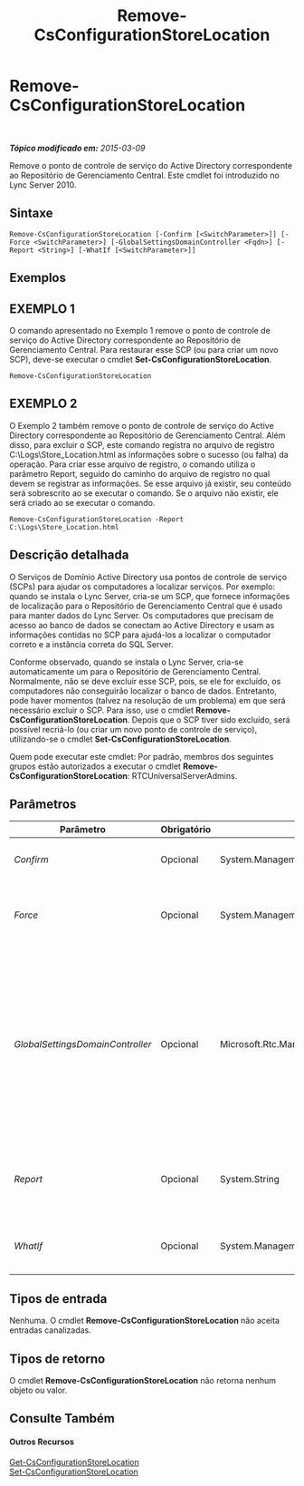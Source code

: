﻿---
title: Remove-CsConfigurationStoreLocation
TOCTitle: Remove-CsConfigurationStoreLocation
ms:assetid: 141be225-c6e4-4377-913b-ba61528929d4
ms:mtpsurl: https://technet.microsoft.com/pt-br/library/Gg398214(v=OCS.15)
ms:contentKeyID: 49305965
ms.date: 05/19/2016
mtps_version: v=OCS.15
ms.translationtype: HT
---

# Remove-CsConfigurationStoreLocation

 

_**Tópico modificado em:** 2015-03-09_

Remove o ponto de controle de serviço do Active Directory correspondente ao Repositório de Gerenciamento Central. Este cmdlet foi introduzido no Lync Server 2010.

## Sintaxe

    Remove-CsConfigurationStoreLocation [-Confirm [<SwitchParameter>]] [-Force <SwitchParameter>] [-GlobalSettingsDomainController <Fqdn>] [-Report <String>] [-WhatIf [<SwitchParameter>]]

## Exemplos

## EXEMPLO 1

O comando apresentado no Exemplo 1 remove o ponto de controle de serviço do Active Directory correspondente ao Repositório de Gerenciamento Central. Para restaurar esse SCP (ou para criar um novo SCP), deve-se executar o cmdlet **Set-CsConfigurationStoreLocation**.

    Remove-CsConfigurationStoreLocation

## EXEMPLO 2

O Exemplo 2 também remove o ponto de controle de serviço do Active Directory correspondente ao Repositório de Gerenciamento Central. Além disso, para excluir o SCP, este comando registra no arquivo de registro C:\\Logs\\Store\_Location.html as informações sobre o sucesso (ou falha) da operação. Para criar esse arquivo de registro, o comando utiliza o parâmetro Report, seguido do caminho do arquivo de registro no qual devem se registrar as informações. Se esse arquivo já existir, seu conteúdo será sobrescrito ao se executar o comando. Se o arquivo não existir, ele será criado ao se executar o comando.

    Remove-CsConfigurationStoreLocation -Report C:\Logs\Store_Location.html

## Descrição detalhada

O Serviços de Domínio Active Directory usa pontos de controle de serviço (SCPs) para ajudar os computadores a localizar serviços. Por exemplo: quando se instala o Lync Server, cria-se um SCP, que fornece informações de localização para o Repositório de Gerenciamento Central que é usado para manter dados do Lync Server. Os computadores que precisam de acesso ao banco de dados se conectam ao Active Directory e usam as informações contidas no SCP para ajudá-los a localizar o computador correto e a instância correta do SQL Server.

Conforme observado, quando se instala o Lync Server, cria-se automaticamente um para o Repositório de Gerenciamento Central. Normalmente, não se deve excluir esse SCP, pois, se ele for excluído, os computadores não conseguirão localizar o banco de dados. Entretanto, pode haver momentos (talvez na resolução de um problema) em que será necessário excluir o SCP. Para isso, use o cmdlet **Remove-CsConfigurationStoreLocation**. Depois que o SCP tiver sido excluído, será possível recriá-lo (ou criar um novo ponto de controle de serviço), utilizando-se o cmdlet **Set-CsConfigurationStoreLocation**.

Quem pode executar este cmdlet: Por padrão, membros dos seguintes grupos estão autorizados a executar o cmdlet **Remove-CsConfigurationStoreLocation**: RTCUniversalServerAdmins.

## Parâmetros


<table>
<colgroup>
<col style="width: 25%" />
<col style="width: 25%" />
<col style="width: 25%" />
<col style="width: 25%" />
</colgroup>
<thead>
<tr class="header">
<th>Parâmetro</th>
<th>Obrigatório</th>
<th>Tipo</th>
<th>Descrição</th>
</tr>
</thead>
<tbody>
<tr class="odd">
<td><p><em>Confirm</em></p></td>
<td><p>Opcional</p></td>
<td><p>System.Management.Automation.SwitchParameter</p></td>
<td><p>Solicita confirmação antes da execução do comando.</p></td>
</tr>
<tr class="even">
<td><p><em>Force</em></p></td>
<td><p>Opcional</p></td>
<td><p>System.Management.Automation.SwitchParameter</p></td>
<td><p>Suprime a exibição de qualquer mensagem de erro não-fatal que possa ocorrer durante a execução do comando.</p></td>
</tr>
<tr class="odd">
<td><p><em>GlobalSettingsDomainController</em></p></td>
<td><p>Opcional</p></td>
<td><p>Microsoft.Rtc.Management.Deploy.Fqdn</p></td>
<td><p>Nome de domínio totalmente qualificado (FQDN) de um controlador de domínio no qual estão armazenadas as definições globais. Se as definições globais estiverem armazenadas no contêiner Sistema do Active Directory, este parâmetro deverá apontar para o controlador de domínio raiz. Se as configurações globais estiverem armazenadas no contêiner Configuração, qualquer controlador de domínio poderá ser utilizado e este parâmetro poderá ser omitido.</p></td>
</tr>
<tr class="even">
<td><p><em>Report</em></p></td>
<td><p>Opcional</p></td>
<td><p>System.String</p></td>
<td><p>Permite especificar o caminho do arquivo de log criado ao se executar o cmdlet. Por exemplo: -Report &quot;C:\Logs\ConfigurationStore.html&quot;</p></td>
</tr>
<tr class="odd">
<td><p><em>WhatIf</em></p></td>
<td><p>Opcional</p></td>
<td><p>System.Management.Automation.SwitchParameter</p></td>
<td><p>Descreve o que aconteceria se o comando fosse executado sem ser executado de fato.</p></td>
</tr>
</tbody>
</table>


## Tipos de entrada

Nenhuma. O cmdlet **Remove-CsConfigurationStoreLocation** não aceita entradas canalizadas.

## Tipos de retorno

O cmdlet **Remove-CsConfigurationStoreLocation** não retorna nenhum objeto ou valor.

## Consulte Também

#### Outros Recursos

[Get-CsConfigurationStoreLocation](get-csconfigurationstorelocation.md)  
[Set-CsConfigurationStoreLocation](set-csconfigurationstorelocation.md)


